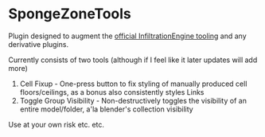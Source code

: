 # SpongeZoneTools
Plugin designed to augment the [official InfiltrationEngine tooling](https://github.com/MoonstoneSkies/InfiltrationEngine-Custom-Missions) and any derivative plugins.

Currently consists of two tools (although if I feel like it later updates will add more)  
1) Cell Fixup - One-press button to fix styling of manually produced cell floors/ceilings, as a bonus also consistently styles Links
2) Toggle Group Visibility - Non-destructively toggles the visibility of an entire model/folder, a'la blender's collection visibility

Use at your own risk etc. etc.